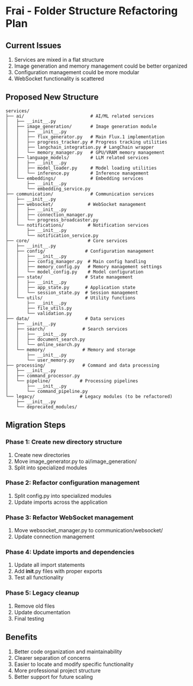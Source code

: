 # Frai - Folder Structure Refactoring Plan

## Current Issues
1. Services are mixed in a flat structure
2. Image generation and memory management could be better organized
3. Configuration management could be more modular
4. WebSocket functionality is scattered

## Proposed New Structure

```
services/
├── ai/                         # AI/ML related services
│   ├── __init__.py
│   ├── image_generation/       # Image generation module
│   │   ├── __init__.py
│   │   ├── flux_generator.py   # Main Flux.1 implementation
│   │   ├── progress_tracker.py # Progress tracking utilities
│   │   ├── langchain_integration.py # LangChain wrapper
│   │   └── memory_manager.py   # GPU/VRAM memory management
│   ├── language_models/        # LLM related services
│   │   ├── __init__.py
│   │   ├── model_loader.py     # Model loading utilities
│   │   └── inference.py        # Inference management
│   └── embeddings/             # Embedding services
│       ├── __init__.py
│       └── embedding_service.py
├── communication/              # Communication services
│   ├── __init__.py
│   ├── websocket/             # WebSocket management
│   │   ├── __init__.py
│   │   ├── connection_manager.py
│   │   └── progress_broadcaster.py
│   └── notifications/         # Notification services
│       ├── __init__.py
│       └── notification_service.py
├── core/                      # Core services
│   ├── __init__.py
│   ├── config/               # Configuration management
│   │   ├── __init__.py
│   │   ├── config_manager.py  # Main config handling
│   │   ├── memory_config.py   # Memory management settings
│   │   └── model_config.py    # Model configuration
│   ├── state/                # State management
│   │   ├── __init__.py
│   │   ├── app_state.py      # Application state
│   │   └── session_state.py  # Session management
│   └── utils/                # Utility functions
│       ├── __init__.py
│       ├── file_utils.py
│       └── validation.py
├── data/                     # Data services
│   ├── __init__.py
│   ├── search/              # Search services
│   │   ├── __init__.py
│   │   ├── document_search.py
│   │   └── online_search.py
│   └── memory/              # Memory and storage
│       ├── __init__.py
│       └── user_memory.py
├── processing/              # Command and data processing
│   ├── __init__.py
│   ├── command_processor.py
│   └── pipeline/           # Processing pipelines
│       ├── __init__.py
│       └── command_pipeline.py
└── legacy/                 # Legacy modules (to be refactored)
    ├── __init__.py
    └── deprecated_modules/
```

## Migration Steps

### Phase 1: Create new directory structure
1. Create new directories
2. Move image_generator.py to ai/image_generation/
3. Split into specialized modules

### Phase 2: Refactor configuration management
1. Split config.py into specialized modules
2. Update imports across the application

### Phase 3: Refactor WebSocket management
1. Move websocket_manager.py to communication/websocket/
2. Update connection management

### Phase 4: Update imports and dependencies
1. Update all import statements
2. Add __init__.py files with proper exports
3. Test all functionality

### Phase 5: Legacy cleanup
1. Remove old files
2. Update documentation
3. Final testing

## Benefits
1. Better code organization and maintainability
2. Clearer separation of concerns
3. Easier to locate and modify specific functionality
4. More professional project structure
5. Better support for future scaling
